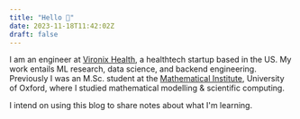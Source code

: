 ```yaml
---
title: "Hello 👋"
date: 2023-11-18T11:42:02Z
draft: false
---
```


I am an engineer at [Vironix Health](https://www.vironix.ai), a healthtech startup based in the US. My work entails ML research, data science, and backend engineering. Previously I was an M.Sc. student at the [Mathematical Institute](https://www.maths.ox.ac.uk/), University of Oxford, where I studied mathematical modelling & scientific computing. 

I intend on using this blog to share notes about what I'm learning.
